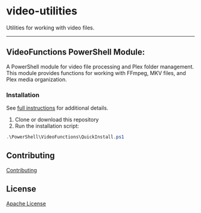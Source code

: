 # video-utilities
Utilities for working with video files.

---

## VideoFunctions PowerShell Module:
A PowerShell module for video file processing and Plex folder management. This module provides functions for working with FFmpeg, MKV files, and Plex media organization.

### Installation
See [full instructions](/PowerShell/VideoFunctions/README.md) for additional details.

1. Clone or download this repository
2. Run the installation script:

```powershell
.\PowerShell\VideoFunctions\QuickInstall.ps1
```

## Contributing

[Contributing](/CONTRIBUTING.md)

## License

[Apache License](/LICENSE)

